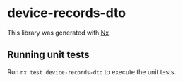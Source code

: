 # device-records-dto

This library was generated with [Nx](https://nx.dev).

## Running unit tests

Run `nx test device-records-dto` to execute the unit tests.
